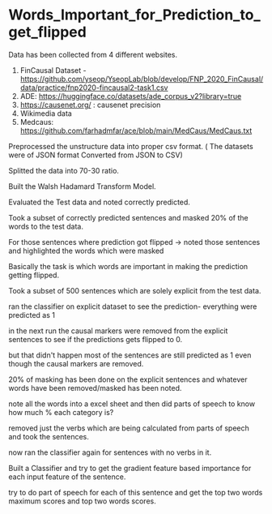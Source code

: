 # Words_Important_for_Prediction_to_get_flipped

Data has been collected from 4 different websites.
1. FinCausal Dataset - https://github.com/yseop/YseopLab/blob/develop/FNP_2020_FinCausal/data/practice/fnp2020-fincausal2-task1.csv
2. ADE: https://huggingface.co/datasets/ade_corpus_v2?library=true
3. https://causenet.org/ : causenet precision
4. Wikimedia data
5. Medcaus: https://github.com/farhadmfar/ace/blob/main/MedCaus/MedCaus.txt

Preprocessed the unstructure data into proper csv format.
( The datasets were of JSON format Converted from JSON to CSV)

Splitted the data into 70-30 ratio.

Built the Walsh Hadamard Transform Model.

Evaluated the Test data and noted correctly predicted.

Took a subset of correctly predicted sentences and masked 20% of the words to the test data.

For those sentences where prediction got flipped -> noted those sentences and highlighted the words which were masked

Basically the task is which words are important in making the prediction getting flipped.

Took a subset of 500 sentences which are solely explicit from the test data.

ran the classifier on explicit dataset to see the prediction- everything were predicted as 1

in the next run the causal markers were removed from the explicit sentences to see if the predictions gets flipped to 0.

but that didn't happen most of the sentences are still predicted as 1 even though the causal markers are removed.

20% of masking has been done on the explicit sentences and whatever words have been removed/masked has been noted.

note all the words into a excel sheet and then did parts of speech to know how much % each category is?

removed just the verbs which are being calculated from parts of speech and took the sentences.

now ran the classifier again for sentences with no verbs in it.

Built a Classifier and try to get the gradient feature based importance for each input feature of the sentence.

try to do part of speech for each of this sentence and get the top two words maximum scores and top two words scores.

